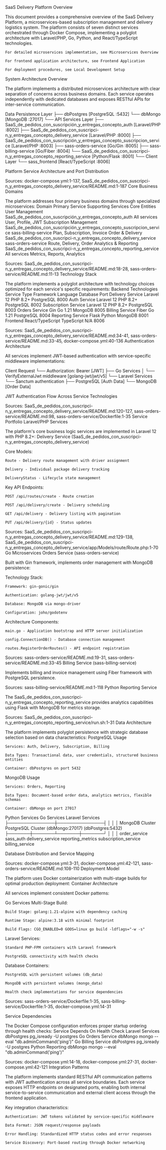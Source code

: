 SaaS Delivery Platform
Overview

This document provides a comprehensive overview of the SaaS Delivery Platform, a microservices-based subscription management and delivery logistics system. The platform consists of seven distinct services orchestrated through Docker Compose, implementing a polyglot architecture with Laravel/PHP, Go, Python, and React/TypeScript technologies.

    For detailed microservices implementation, see Microservices Overview

    For frontend application architecture, see Frontend Application

    For deployment procedures, see Local Development Setup

System Architecture Overview

The platform implements a distributed microservices architecture with clear separation of concerns across business domains. Each service operates independently with dedicated databases and exposes RESTful APIs for inter-service communication.


Data Persistence Layer
├── dbPostgres [PostgreSQL :5432]
└── dbMongo [MongoDB :27017]
    └── API Services Layer
        ├── SaaS_de_pedidos_con_suscripción_y_entregas_concepto_auth [Laravel/PHP :8002]
        ├── SaaS_de_pedidos_con_suscripci-n_y_entregas_concepto_delivery_service [Laravel/PHP :8000]
        ├── SaaS_de_pedidos_con_suscripción_y_entregas_concepto_suscripcion_service [Laravel/PHP :8003]
        ├── sass-orders-service [Go/Gin :8005]
        ├── sass-billing-service [Go/Fiber :8004]
        └── SaaS_de_pedidos_con_suscripci-n_y_entregas_concepto_reporting_service [Python/Flask :8001]
            └── Client Layer
                └── sass_frontend [React/TypeScript :8006]


Platform Service Architecture and Port Distribution

Sources: docker-compose.yml:1-137, SaaS_de_pedidos_con_suscripci-n_y_entregas_concepto_delivery_service/README.md:1-187
Core Business Domains

The platform addresses four primary business domains through specialized microservices:
Domain	Primary Service	Supporting Services	Core Entities
User Management	SaaS_de_pedidos_con_suscripción_y_entregas_concepto_auth	All services	User, Profile, JWT
Subscription Management	SaaS_de_pedidos_con_suscripción_y_entregas_concepto_suscripcion_service	sass-billing-service	Plan, Subscription, Invoice
Order & Delivery	SaaS_de_pedidos_con_suscripci-n_y_entregas_concepto_delivery_service	sass-orders-service	Route, Delivery, Order
Analytics & Reporting	SaaS_de_pedidos_con_suscripci-n_y_entregas_concepto_reporting_service	All services	Metrics, Reports, Analytics

Sources: SaaS_de_pedidos_con_suscripci-n_y_entregas_concepto_delivery_service/README.md:18-28, sass-orders-service/README.md:11-13
Technology Stack

The platform implements a polyglot architecture with technology choices optimized for each service's specific requirements:
Backend Technologies
Service Type	Framework	Language	Database	Port
Delivery Service	Laravel 12	PHP 8.2+	PostgreSQL	8000
Auth Service	Laravel 12	PHP 8.2+	PostgreSQL	8002
Subscription Service	Laravel 12	PHP 8.2+	PostgreSQL	8003
Orders Service	Gin	Go 1.21	MongoDB	8005
Billing Service	Fiber	Go 1.21	PostgreSQL	8004
Reporting Service	Flask	Python	MongoDB	8001
Frontend	React/TypeScript	TypeScript	N/A	8006

Sources: SaaS_de_pedidos_con_suscripci-n_y_entregas_concepto_delivery_service/README.md:34-41, sass-orders-service/README.md:33-45, docker-compose.yml:40-136
Authentication Architecture

All services implement JWT-based authentication with service-specific middleware implementations:

Client Request
└── Authorization: Bearer [JWT]
    ├── Go Services
    │   └── VerifyExternalJwt middleware [golang-jwt/jwt/v5]
    └── Laravel Services
        └── Sanctum authentication
            ├── PostgreSQL [Auth Data]
            └── MongoDB [Order Data]

JWT Authentication Flow Across Service Technologies

Sources: SaaS_de_pedidos_con_suscripci-n_y_entregas_concepto_delivery_service/README.md:120-127, sass-orders-service/README.md:98, sass-orders-service/Dockerfile:1-35
Service Portfolio
Laravel/PHP Services

The platform's core business logic services are implemented in Laravel 12 with PHP 8.2+:
Delivery Service (SaaS_de_pedidos_con_suscripci-n_y_entregas_concepto_delivery_service)

Core Models:

    Route - Delivery route management with driver assignment

    Delivery - Individual package delivery tracking

    DeliveryStatus - Lifecycle state management

Key API Endpoints:

    POST /api/routes/create - Route creation

    POST /api/delivery/create - Delivery scheduling

    GET /api/delivery - Delivery listing with pagination

    PUT /api/delivery/{id} - Status updates

Sources: SaaS_de_pedidos_con_suscripci-n_y_entregas_concepto_delivery_service/README.md:129-138, SaaS_de_pedidos_con_suscripci-n_y_entregas_concepto_delivery_service/app/Models/route/Route.php:1-70
Go Microservices
Orders Service (sass-orders-service)

Built with Gin framework, implements order management with MongoDB persistence:

Technology Stack:

    Framework: gin-gonic/gin

    Authentication: golang-jwt/jwt/v5

    Database: MongoDB via mongo-driver

    Configuration: joho/godotenv

Architecture Components:

    main.go - Application bootstrap and HTTP server initialization

    config.ConnectionDB() - Database connection management

    routes.RegisterOrderRoutes() - API endpoint registration

Sources: sass-orders-service/README.md:19-31, sass-orders-service/README.md:33-45
Billing Service (sass-billing-service)

Implements billing and invoice management using Fiber framework with PostgreSQL persistence.

Sources: sass-billing-service/README.md:1-118
Python Reporting Service

The SaaS_de_pedidos_con_suscripci-n_y_entregas_concepto_reporting_service provides analytics capabilities using Flask with MongoDB for metrics storage.

Sources: SaaS_de_pedidos_con_suscripci-n_y_entregas_concepto_reporting_service/run.sh:1-31
Data Architecture

The platform implements polyglot persistence with strategic database selection based on data characteristics:
PostgreSQL Usage

    Services: Auth, Delivery, Subscription, Billing

    Data Types: Transactional data, user credentials, structured business entities

    Container: dbPostgres on port 5432

MongoDB Usage

    Services: Orders, Reporting

    Data Types: Document-based order data, analytics metrics, flexible schemas

    Container: dbMongo on port 27017

Python Services    Go Services    Laravel Services
    ├───────────────┼───────────────┤
    │               │               │
MongoDB Cluster    PostgreSQL Cluster
(dbMongo:27017)    (dbPostgres:5432)
    ├───────┼───────┴───────┼───────┘
    │       │               │
order_service   sass_auth   delivery_service
reporting_metrics   subscription_service
                billing_service


Database Distribution and Service Mapping

Sources: docker-compose.yml:3-31, docker-compose.yml:42-121, sass-orders-service/README.md:108-110
Deployment Model

The platform uses Docker containerization with multi-stage builds for optimal production deployment:
Container Architecture

All services implement consistent Docker patterns:

Go Services Multi-Stage Build:

    Build Stage: golang:1.21-alpine with dependency caching

    Runtime Stage: alpine:3.18 with minimal footprint

    Build Flags: CGO_ENABLED=0 GOOS=linux go build -ldflags="-w -s"

Laravel Services:

    Standard PHP-FPM containers with Laravel framework

    PostgreSQL connectivity with health checks

Database Containers:

    PostgreSQL with persistent volumes (db_data)

    MongoDB with persistent volumes (mongo_data)

    Health check implementations for service dependencies

Sources: sass-orders-service/Dockerfile:1-35, sass-billing-service/Dockerfile:1-35, docker-compose.yml:14-31

Service Dependencies

The Docker Compose configuration enforces proper startup ordering through health checks:
Service	Depends On	Health Check
Laravel Services	dbPostgres	pg_isready -U postgres
Go Orders Service	dbMongo	mongo --eval "db.adminCommand('ping')"
Go Billing Service	dbPostgres	pg_isready -U postgres
Python Reporting	dbMongo	mongo --eval "db.adminCommand('ping')"

Sources: docker-compose.yml:14-18, docker-compose.yml:27-31, docker-compose.yml:42-121
Integration Patterns

The platform implements standard RESTful API communication patterns with JWT authentication across all service boundaries. Each service exposes HTTP endpoints on designated ports, enabling both internal service-to-service communication and external client access through the frontend application.

Key integration characteristics:

    Authentication: JWT tokens validated by service-specific middleware

    Data Format: JSON request/response payloads

    Error Handling: Standardized HTTP status codes and error responses

    Service Discovery: Port-based routing through Docker networking